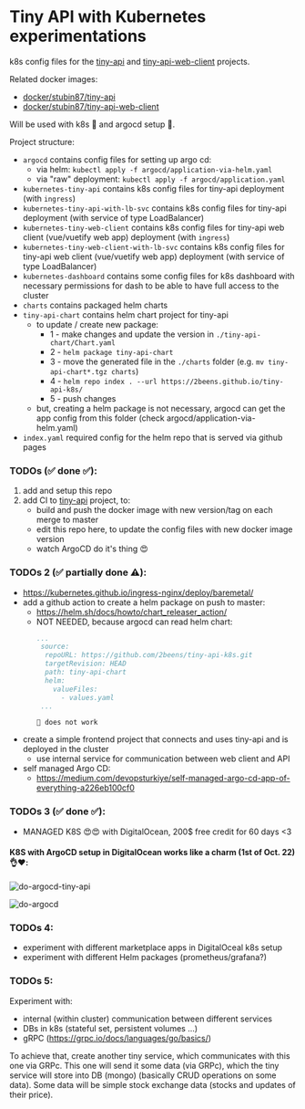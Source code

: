 # Tiny API with Kubernetes experimentations
k8s config files for the [tiny-api](https://github.com/2beens/tiny-api) and [tiny-api-web-client](https://github.com/2beens/tiny-api-web-client) projects.

Related docker images:
 - [docker/stubin87/tiny-api](https://hub.docker.com/repository/docker/stubin87/tiny-api)
 - [docker/stubin87/tiny-api-web-client](https://hub.docker.com/repository/docker/stubin87/tiny-api-web-client)

Will be used with k8s 🚢 and argocd setup 🦑.

Project structure:
 - `argocd` contains config files for setting up argo cd:
    - via helm: `kubectl apply -f argocd/application-via-helm.yaml`
    - via "raw" deployment: `kubectl apply -f argocd/application.yaml`
 - `kubernetes-tiny-api` contains k8s config files for tiny-api deployment (with `ingress`)
 - `kubernetes-tiny-api-with-lb-svc` contains k8s config files for tiny-api deployment (with service of type LoadBalancer)
 - `kubernetes-tiny-web-client` contains k8s config files for tiny-api web client (vue/vuetify web app) deployment (with `ingress`)
 - `kubernetes-tiny-web-client-with-lb-svc` contains k8s config files for tiny-api web client (vue/vuetify web app) deployment (with service of type LoadBalancer)
 - `kubernetes-dashboard` contains some config files for k8s dashboard with necessary permissions for dash to be able to have full access to the cluster
 - `charts` contains packaged helm charts
 - `tiny-api-chart` contains helm chart project for tiny-api
    - to update / create new package:
       - 1 - make changes and update the version in `./tiny-api-chart/Chart.yaml`
       - 2 - `helm package tiny-api-chart`
       - 3 - move the generated file in the `./charts` folder (e.g. `mv tiny-api-chart*.tgz charts`)
       - 4 - `helm repo index . --url https://2beens.github.io/tiny-api-k8s/`
       - 5 - push changes
    - but, creating a helm package is not necessary, argocd can get the app config from this folder (check argocd/application-via-helm.yaml)
 - `index.yaml` required config for the helm repo that is served via github pages

### TODOs (✅ done ✅):
 1. add and setup this repo 
 2. add CI to [tiny-api](https://github.com/2beens/tiny-api) project, to:
    - build and push the docker image with new version/tag on each merge to master
    - edit this repo here, to update the config files with new docker image version
    - watch ArgoCD do it's thing 😍

### TODOs 2 (✅ partially done ⚠️):
 - https://kubernetes.github.io/ingress-nginx/deploy/baremetal/
 - add a github action to create a helm package on push to master:
   - https://helm.sh/docs/howto/chart_releaser_action/
   - NOT NEEDED, because argocd can read helm chart:
        ```yaml
        ...
         source:
          repoURL: https://github.com/2beens/tiny-api-k8s.git
          targetRevision: HEAD
          path: tiny-api-chart
          helm:
            valueFiles:
              - values.yaml
         ...
        ```
         🚨 does not work
 - create a simple frontend project that connects and uses tiny-api and is deployed in the cluster
   - use internal service for communication between web client and API
 - self managed Argo CD:
    - https://medium.com/devopsturkiye/self-managed-argo-cd-app-of-everything-a226eb100cf0

### TODOs 3 (✅ done ✅):
 - MANAGED K8S 😍😍 with DigitalOcean, 200$ free credit for 60 days <3 

#### K8S with ArgoCD setup in DigitalOcean works like a charm (1st of Oct. 22) 👌❤️:

![do-argocd-tiny-api](https://user-images.githubusercontent.com/1224689/193412902-0290d57c-2c9c-4a80-9bd4-07f3feb66db1.jpg)

![do-argocd](https://user-images.githubusercontent.com/1224689/193412960-6cff763d-1723-431e-9fdb-8d1eb579145e.jpg)

### TODOs 4:
 - experiment with different marketplace apps in DigitalOceal k8s setup
 - experiment with different Helm packages (prometheus/grafana?)

### TODOs 5:
Experiment with:

 - internal (within cluster) communication between different services
 - DBs in k8s (stateful set, persistent volumes ...)
 - gRPC (https://grpc.io/docs/languages/go/basics/)

To achieve that, create another tiny service, which communicates with this one via GRPc. This one will send it some data (via GRPc), which the tiny service will store into DB (mongo) (basically CRUD operations on some data). Some data will be simple stock exchange data (stocks and updates of their price).
